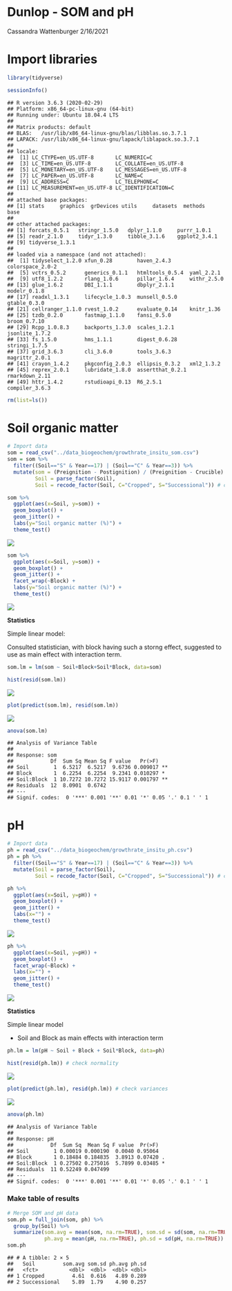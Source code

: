 Dunlop - SOM and pH
================
Cassandra Wattenburger
2/16/2021

# Import libraries

``` r
library(tidyverse)

sessionInfo()
```

    ## R version 3.6.3 (2020-02-29)
    ## Platform: x86_64-pc-linux-gnu (64-bit)
    ## Running under: Ubuntu 18.04.4 LTS
    ## 
    ## Matrix products: default
    ## BLAS:   /usr/lib/x86_64-linux-gnu/blas/libblas.so.3.7.1
    ## LAPACK: /usr/lib/x86_64-linux-gnu/lapack/liblapack.so.3.7.1
    ## 
    ## locale:
    ##  [1] LC_CTYPE=en_US.UTF-8       LC_NUMERIC=C              
    ##  [3] LC_TIME=en_US.UTF-8        LC_COLLATE=en_US.UTF-8    
    ##  [5] LC_MONETARY=en_US.UTF-8    LC_MESSAGES=en_US.UTF-8   
    ##  [7] LC_PAPER=en_US.UTF-8       LC_NAME=C                 
    ##  [9] LC_ADDRESS=C               LC_TELEPHONE=C            
    ## [11] LC_MEASUREMENT=en_US.UTF-8 LC_IDENTIFICATION=C       
    ## 
    ## attached base packages:
    ## [1] stats     graphics  grDevices utils     datasets  methods   base     
    ## 
    ## other attached packages:
    ## [1] forcats_0.5.1   stringr_1.5.0   dplyr_1.1.0     purrr_1.0.1    
    ## [5] readr_2.1.0     tidyr_1.3.0     tibble_3.1.6    ggplot2_3.4.1  
    ## [9] tidyverse_1.3.1
    ## 
    ## loaded via a namespace (and not attached):
    ##  [1] tidyselect_1.2.0 xfun_0.28        haven_2.4.3      colorspace_2.0-2
    ##  [5] vctrs_0.5.2      generics_0.1.1   htmltools_0.5.4  yaml_2.2.1      
    ##  [9] utf8_1.2.2       rlang_1.0.6      pillar_1.6.4     withr_2.5.0     
    ## [13] glue_1.6.2       DBI_1.1.1        dbplyr_2.1.1     modelr_0.1.8    
    ## [17] readxl_1.3.1     lifecycle_1.0.3  munsell_0.5.0    gtable_0.3.0    
    ## [21] cellranger_1.1.0 rvest_1.0.2      evaluate_0.14    knitr_1.36      
    ## [25] tzdb_0.2.0       fastmap_1.1.0    fansi_0.5.0      broom_0.7.10    
    ## [29] Rcpp_1.0.8.3     backports_1.3.0  scales_1.2.1     jsonlite_1.7.2  
    ## [33] fs_1.5.0         hms_1.1.1        digest_0.6.28    stringi_1.7.5   
    ## [37] grid_3.6.3       cli_3.6.0        tools_3.6.3      magrittr_2.0.1  
    ## [41] crayon_1.4.2     pkgconfig_2.0.3  ellipsis_0.3.2   xml2_1.3.2      
    ## [45] reprex_2.0.1     lubridate_1.8.0  assertthat_0.2.1 rmarkdown_2.11  
    ## [49] httr_1.4.2       rstudioapi_0.13  R6_2.5.1         compiler_3.6.3

``` r
rm(list=ls())
```

# Soil organic matter

``` r
# Import data
som = read_csv("../data_biogeochem/growthrate_insitu_som.csv")
som = som %>% 
  filter((Soil=="S" & Year==17) | (Soil=="C" & Year==3)) %>%
  mutate(som = (Preignition - Postignition) / (Preignition - Crucible) * 100, # calculate % SOM
         Soil = parse_factor(Soil),
         Soil = recode_factor(Soil, C="Cropped", S="Successional")) # clean up

som %>% 
  ggplot(aes(x=Soil, y=som)) +
  geom_boxplot() +
  geom_jitter() +
  labs(y="Soil organic matter (%)") +
  theme_test()
```

![](12_dunlop_somph_files/figure-gfm/unnamed-chunk-2-1.png)<!-- -->

``` r
som %>% 
  ggplot(aes(x=Soil, y=som)) +
  geom_boxplot() +
  geom_jitter() +
  facet_wrap(~Block) +
  labs(y="Soil organic matter (%)") +
  theme_test()
```

![](12_dunlop_somph_files/figure-gfm/unnamed-chunk-2-2.png)<!-- -->

**Statistics**

Simple linear model:

Consulted statistician, with block having such a storng effect,
suggested to use as main effect with interaction term.

``` r
som.lm = lm(som ~ Soil+Block+Soil*Block, data=som)

hist(resid(som.lm))
```

![](12_dunlop_somph_files/figure-gfm/unnamed-chunk-3-1.png)<!-- -->

``` r
plot(predict(som.lm), resid(som.lm))
```

![](12_dunlop_somph_files/figure-gfm/unnamed-chunk-3-2.png)<!-- -->

``` r
anova(som.lm)
```

    ## Analysis of Variance Table
    ## 
    ## Response: som
    ##            Df  Sum Sq Mean Sq F value   Pr(>F)   
    ## Soil        1  6.5217  6.5217  9.6736 0.009017 **
    ## Block       1  6.2254  6.2254  9.2341 0.010297 * 
    ## Soil:Block  1 10.7272 10.7272 15.9117 0.001797 **
    ## Residuals  12  8.0901  0.6742                    
    ## ---
    ## Signif. codes:  0 '***' 0.001 '**' 0.01 '*' 0.05 '.' 0.1 ' ' 1

# pH

``` r
# Import data
ph = read_csv("../data_biogeochem/growthrate_insitu_ph.csv")
ph = ph %>% 
  filter((Soil=="S" & Year==17) | (Soil=="C" & Year==3)) %>%
  mutate(Soil = parse_factor(Soil),
         Soil = recode_factor(Soil, C="Cropped", S="Successional")) # clean up

ph %>% 
  ggplot(aes(x=Soil, y=pH)) +
  geom_boxplot() +
  geom_jitter() +
  labs(x="") +
  theme_test()
```

![](12_dunlop_somph_files/figure-gfm/unnamed-chunk-4-1.png)<!-- -->

``` r
ph %>% 
  ggplot(aes(x=Soil, y=pH)) +
  geom_boxplot() +
  facet_wrap(~Block) +
  labs(x="") +
  geom_jitter() +
  theme_test()
```

![](12_dunlop_somph_files/figure-gfm/unnamed-chunk-4-2.png)<!-- -->

**Statistics**

Simple linear model

  - Soil and Block as main effects with interaction term

<!-- end list -->

``` r
ph.lm = lm(pH ~ Soil + Block + Soil*Block, data=ph)

hist(resid(ph.lm)) # check normality
```

![](12_dunlop_somph_files/figure-gfm/unnamed-chunk-5-1.png)<!-- -->

``` r
plot(predict(ph.lm), resid(ph.lm)) # check variances
```

![](12_dunlop_somph_files/figure-gfm/unnamed-chunk-5-2.png)<!-- -->

``` r
anova(ph.lm)
```

    ## Analysis of Variance Table
    ## 
    ## Response: pH
    ##            Df  Sum Sq  Mean Sq F value  Pr(>F)  
    ## Soil        1 0.00019 0.000190  0.0040 0.95064  
    ## Block       1 0.18484 0.184835  3.8913 0.07420 .
    ## Soil:Block  1 0.27502 0.275016  5.7899 0.03485 *
    ## Residuals  11 0.52249 0.047499                  
    ## ---
    ## Signif. codes:  0 '***' 0.001 '**' 0.01 '*' 0.05 '.' 0.1 ' ' 1

### Make table of results

``` r
# Merge SOM and pH data
som.ph = full_join(som, ph) %>%
  group_by(Soil) %>%
  summarize(som.avg = mean(som, na.rm=TRUE), som.sd = sd(som, na.rm=TRUE),
            ph.avg = mean(pH, na.rm=TRUE), ph.sd = sd(pH, na.rm=TRUE))
som.ph
```

    ## # A tibble: 2 × 5
    ##   Soil         som.avg som.sd ph.avg ph.sd
    ##   <fct>          <dbl>  <dbl>  <dbl> <dbl>
    ## 1 Cropped         4.61  0.616   4.89 0.289
    ## 2 Successional    5.89  1.79    4.90 0.257
